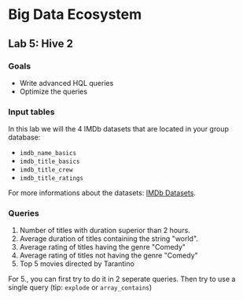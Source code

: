 # Big Data Ecosystem

## Lab 5: Hive 2

### Goals

- Write advanced HQL queries
- Optimize the queries

### Input tables

In this lab we will the 4 IMDb datasets that are located in your group database:
- `imdb_name_basics`
- `imdb_title_basics`
- `imdb_title_crew`
- `imdb_title_ratings`

For more informations about the datasets: [IMDb Datasets](https://www.imdb.com/interfaces/).

### Queries

1. Number of titles with duration superior than 2 hours.
2. Average duration of titles containing the string "world".
3. Average rating of titles having the genre "Comedy"
4. Average rating of titles not having the genre "Comedy"
5. Top 5 movies directed by Tarantino

For 5., you can first try to do it in 2 seperate queries. Then try to use a single query (tip: `explode` or `array_contains`)
